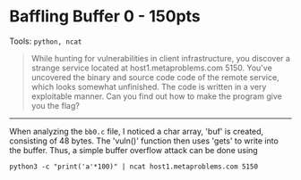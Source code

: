 # Baffling Buffer 0 - 150pts
Tools: `python, ncat`
> While hunting for vulnerabilities in client infrastructure, you discover a strange service located at host1.metaproblems.com 5150. You've uncovered the binary and source code code of the remote service, which looks somewhat unfinished. The code is written in a very exploitable manner. Can you find out how to make the program give you the flag?
<hr>

When analyzing the `bb0.c` file, I noticed a char array, 'buf' is created, consisting of 48 bytes. The 'vuln()' function then uses 'gets' to write into the buffer. Thus, a simple buffer overflow attack can be done using 
```shell
python3 -c "print('a'*100)" | ncat host1.metaproblems.com 5150
```
